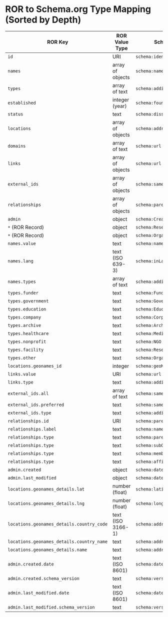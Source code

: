 # ROR to Schema.org Type Mapping (Sorted by Depth)

| ROR Key | ROR Value Type | Schema.org Key | Schema.org Value Type |
|---------|----------------|----------------|----------------------|
| `id` | URI | `schema:identifier` | Text |
| `names` | array of objects | `schema:name` | Text |
| `types` | array of text | `schema:additionalType` | Text |
| `established` | integer (year) | `schema:foundingDate` | Date |
| `status` | text | `schema:dissolutionDate` | Date |
| `locations` | array of objects | `schema:address` | PostalAddress |
| `domains` | array of text | `schema:url` | URL |
| `links` | array of objects | `schema:url` | URL |
| `external_ids` | array of objects | `schema:sameAs` | URL |
| `relationships` | array of objects | `schema:parentOrganization` | Organization |
| `admin` | object | `schema:CreativeWork` | Class |
| `*` (ROR Record) | object | `schema:ResearchOrganization` | Class |
| `*` (ROR Record) | object | `schema:Organization` | Class |
| `names.value` | text | `schema:name` | Text |
| `names.lang` | text (ISO 639-3) | `schema:inLanguage` | Text |
| `names.types` | array of text | `schema:additionalProperty` | PropertyValue |
| `types.funder` | text | `schema:FundingAgency` | Class |
| `types.government` | text | `schema:GovernmentOrganization` | Class |
| `types.education` | text | `schema:EducationalOrganization` | Class |
| `types.company` | text | `schema:Corporation` | Class |
| `types.archive` | text | `schema:ArchiveOrganization` | Class |
| `types.healthcare` | text | `schema:MedicalOrganization` | Class |
| `types.nonprofit` | text | `schema:NGO` | Class |
| `types.facility` | text | `schema:ResearchOrganization` | Class |
| `types.other` | text | `schema:Organization` | Class |
| `locations.geonames_id` | integer | `schema:geoMidpoint` | GeoCoordinates |
| `links.value` | URI | `schema:url` | URL |
| `links.type` | text | `schema:additionalProperty` | PropertyValue |
| `external_ids.all` | array of text | `schema:sameAs` | URL |
| `external_ids.preferred` | text | `schema:sameAs` | URL |
| `external_ids.type` | text | `schema:additionalProperty` | PropertyValue |
| `relationships.id` | URI | `schema:parentOrganization` | Organization |
| `relationships.label` | text | `schema:name` | Text |
| `relationships.type` | text | `schema:parentOrganization` | Organization |
| `relationships.type` | text | `schema:subOrganization` | Organization |
| `relationships.type` | text | `schema:memberOf` | Organization |
| `relationships.type` | text | `schema:affiliation` | Organization |
| `admin.created` | object | `schema:dateCreated` | Date |
| `admin.last_modified` | object | `schema:dateModified` | Date |
| `locations.geonames_details.lat` | number (float) | `schema:latitude` | Number |
| `locations.geonames_details.lng` | number (float) | `schema:longitude` | Number |
| `locations.geonames_details.country_code` | text (ISO 3166-1) | `schema:addressCountry` | Text |
| `locations.geonames_details.country_name` | text | `schema:addressCountry` | Text |
| `locations.geonames_details.name` | text | `schema:addressLocality` | Text |
| `admin.created.date` | text (ISO 8601) | `schema:dateCreated` | Date |
| `admin.created.schema_version` | text | `schema:version` | Text |
| `admin.last_modified.date` | text (ISO 8601) | `schema:dateModified` | Date |
| `admin.last_modified.schema_version` | text | `schema:version` | Text |
